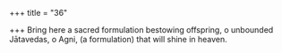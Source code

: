 +++
title = "36"

+++
Bring here a sacred formulation bestowing offspring, o unbounded  Jātavedas,
o Agni, (a formulation) that will shine in heaven.
